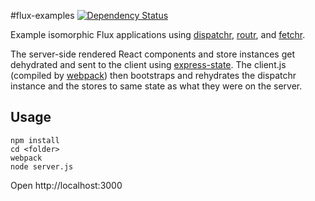#flux-examples [![Dependency Status](https://david-dm.org/yahoo/flux-examples.svg)](https://david-dm.org/yahoo/flux-examples)

Example isomorphic Flux applications using [dispatchr](https://github.com/yahoo/dispatchr), [routr](https://github.com/yahoo/routr), and [fetchr](https://github.com/yahoo/fetchr).

The server-side rendered React components and store instances get dehydrated and sent to the client using [express-state](https://github.com/yahoo/express-state). The client.js (compiled by [webpack](https://github.com/webpack/webpack)) then bootstraps and rehydrates the dispatchr instance and the stores to same state as what they were on the server.

Usage
-----

```
npm install
cd <folder>
webpack
node server.js
```

Open http://localhost:3000
